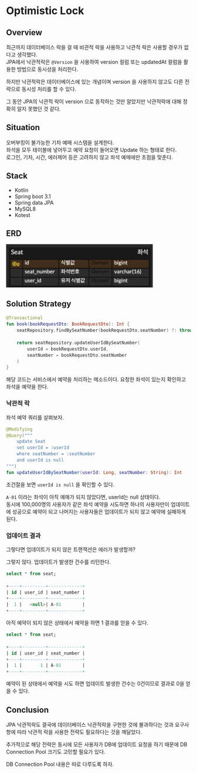 # Optimistic Lock

## Overview

최근까지 데이터베이스 락을 걸 때 비관적 락을 사용하고 낙관적 락은 사용할 경우가 없다고 생각했다.<br/>
JPA에서 낙관적락은 `@Version` 을 사용하여 version 컬럼 또는 updatedAt 컬럼을 활용한 방법으로 동시성을 처리한다.

하지만 낙관적락은 데이터베이스에 있는 개념이며 version 을 사용하지 않고도 다른 전략으로 동시성 처리를 할 수 있다.

그 동안 JPA의 낙관적 락이 version 으로 동작하는 것만 알았지만 낙관적락에 대해 정확히 알지 못했던 것 같다.

## Situation

오버부킹이 불가능한 기차 예매 시스템을 설계한다.<br/>
좌석을 모두 테이블에 넣어두고 예약 요청이 들어오면 Update 하는 형태로 한다.<br/>
로그인, 기차, 시간, 에러제어 등은 고려하지 않고 좌석 예매에만 초점을 맞춘다.

## Stack

- Kotlin
- Spring boot 3.1
- Spring data JPA
- MySQL8
- Kotest

## ERD

<img src="./docs/erd.png" alt="drawing" width="400">

## Solution Strategy

```kotlin
@Transactional
fun book(bookRequestDto: BookRequestDto): Int {
    seatRepository.findBySeatNumber(bookRequestDto.seatNumber) ?: throw RuntimeException()

    return seatRepository.updateUserIdBySeatNumber(
        userId = bookRequestDto.userId,
        seatNumber = bookRequestDto.seatNumber
    )
}
```

해당 코드는 서비스에서 예약을 처리하는 메소드이다. 요청한 좌석이 있는지 확인하고 좌석을 예약을 한다.

### 낙관적 락

좌석 예약 쿼리를 살펴보자.

```kotlin
@Modifying
@Query("""
    update Seat
    set userId = :userId
    where seatNumber = :seatNumber
    and userId is null
""")
fun updateUserIdBySeatNumber(userId: Long, seatNumber: String): Int
```

조건절을 보면 `userId is null` 을 확인할 수 있다.

`A-01` 이라는 좌석이 아직 예매가 되지 않았다면, userId는 null 상태이다. <br/>
동시에 100,000명의 사용자가 같은 좌석 예약을 시도하면 하나의 사용자만이 업데이트에 성공으로 예약이 되고 나머지는 사용자들은 업데이트가 되지 않고 예약에 실패하게 된다.

### 업데이트 결과

그렇다면 업데이트가 되지 않은 트랜잭션은 에러가 발생할까?

그렇지 않다. 업데이트가 발생한 건수를 리턴한다.

```sql
select * from seat;

+----+---------+-------------+
| id | user_id | seat_number |
+----+---------+-------------+
|  1 |   <null>| A-01        |
+----+---------+-------------+
```

아직 예약이 되지 않은 상태에서 예약을 하면 1 결과를 얻을 수 있다.

```sql
select * from seat;

+----+---------+-------------+
| id | user_id | seat_number |
+----+---------+-------------+
|  1 |       1 | A-01        |
+----+---------+-------------+
```

예약이 된 상태에서 예약을 시도 하면 업데이트 발생한 건수는 0건이므로 결과로 0을 얻을 수 있다.

## Conclusion

JPA 낙관적락도 결국에 데이터베이스 낙관적락을 구현한 것에 불과하다는 것과 요구사항에 따라 낙관적 락을 사용한 전략도 필요하다는 것을 깨달았다.

추가적으로 해당 전략은 동시에 모든 사용자가 DB에 업데이트 요청을 하기 때문에 DB Connection Pool 크기도 고민할 필요가 있다.

DB Connection Pool 내용은 따로 다루도록 하자.
